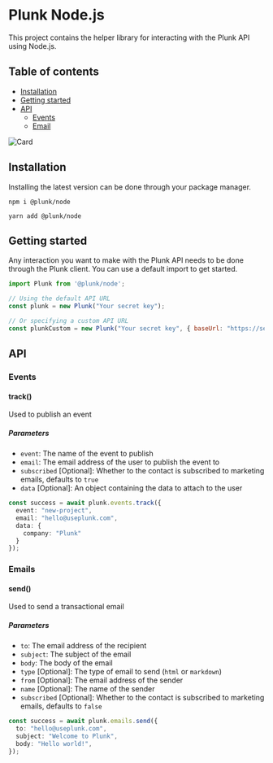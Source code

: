 # Plunk Node.js
This project contains the helper library for interacting with the Plunk API using Node.js.

## Table of contents
- [Installation](#installation)
- [Getting started](#getting-started)
- [API](#api)
    - [Events](#events)
    - [Email](#emails)

![Card](https://www.useplunk.com/assets/card.png)

## Installation
Installing the latest version can be done through your package manager.

```shell
npm i @plunk/node

yarn add @plunk/node
```

## Getting started
Any interaction you want to make with the Plunk API needs to be done through the Plunk client. You can use a default import to get started.

```js
import Plunk from '@plunk/node';

// Using the default API URL
const plunk = new Plunk("Your secret key");

// Or specifying a custom API URL
const plunkCustom = new Plunk("Your secret key", { baseUrl: "https://selfhosted.example.com/api/v1/" });
```

## API
### Events
#### track()
Used to publish an event

##### Parameters
- `event`: The name of the event to publish
- `email`: The email address of the user to publish the event to
- `subscribed` [Optional]: Whether to the contact is subscribed to marketing emails, defaults to `true`
- `data` [Optional]: An object containing the data to attach to the user

```ts
const success = await plunk.events.track({
  event: "new-project",
  email: "hello@useplunk.com",
  data: {
    company: "Plunk"
  }
});
```

### Emails
#### send()
Used to send a transactional email
##### Parameters
- `to`: The email address of the recipient
- `subject`: The subject of the email
- `body`: The body of the email
- `type` [Optional]: The type of email to send (`html` or `markdown`)
- `from` [Optional]: The email address of the sender
- `name` [Optional]: The name of the sender
- `subscribed` [Optional]: Whether to the contact is subscribed to marketing emails, defaults to `false`

```ts
const success = await plunk.emails.send({
  to: "hello@useplunk.com",
  subject: "Welcome to Plunk",
  body: "Hello world!",
});
```